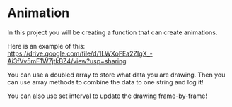 # Animation
In this project you will be creating a function that can create animations.

Here is an example of this:
https://drive.google.com/file/d/1LWXoFEa2ZIgX_-Ai3fVv5mF1W7jtkBZ4/view?usp=sharing

You can use a doubled array to store what data you are drawing.
Then you can use array methods to combine the data to one string and log it!

You can also use set interval to update the drawing frame-by-frame!